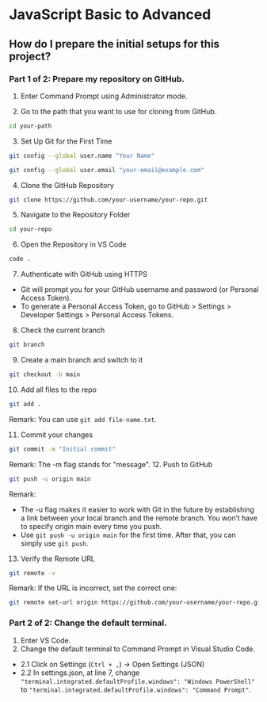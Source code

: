 # JavaScript Basic to Advanced

## How do I prepare the initial setups for this project?

### Part 1 of 2: Prepare my repository on GitHub.

1. Enter Command Prompt using Administrator mode.

2. Go to the path that you want to use for cloning from GitHub.
```bash
cd your-path
```

3. Set Up Git for the First Time
```bash
git config --global user.name "Your Name"
```
```bash
git config --global user.email "your-email@example.com"
```

4. Clone the GitHub Repository
```bash
git clone https://github.com/your-username/your-repo.git
```

5. Navigate to the Repository Folder
```bash
cd your-repo
```

6. Open the Repository in VS Code
```bash
code .
```

7. Authenticate with GitHub using HTTPS
- Git will prompt you for your GitHub username and password (or Personal Access Token).
- To generate a Personal Access Token, go to GitHub > Settings > Developer Settings > Personal Access Tokens.

8. Check the current branch
```bash
git branch
```

9. Create a main branch and switch to it
```bash
git checkout -b main
```

10. Add all files to the repo
```bash
git add .
```
Remark: You can use `git add file-name.txt`.

11. Commit your changes
```bash
git commit -m "Initial commit"
```

Remark: The -m flag stands for "message".
12. Push to GitHub
```bash
git push -u origin main
```

Remark: 
- The -u flag makes it easier to work with Git in the future by establishing a link between your local branch and the remote branch. You won’t have to specify origin main every time you push.
- Use `git push -u origin main` for the first time. After that, you can simply use `git push`.

13. Verify the Remote URL
```bash
git remote -v
```
Remark: If the URL is incorrect, set the correct one:
```bash
git remote set-url origin https://github.com/your-username/your-repo.git
```


### Part 2 of 2: Change the default terminal.
1. Enter VS Code.
2. Change the default terminal to Command Prompt in Visual Studio Code.
- 2.1 Click on Settings (`Ctrl + ,`) -> Open Settings (JSON)
- 2.2 In settings.json, at line 7, change `"terminal.integrated.defaultProfile.windows": "Windows PowerShell"` to `"terminal.integrated.defaultProfile.windows": "Command Prompt"`.


